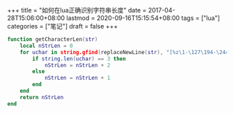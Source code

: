 +++
title = "如何在lua正确识别字符串长度"
date = 2017-04-28T15:06:00+08:00
lastmod = 2020-09-16T15:15:54+08:00
tags = ["lua"]
categories = ["笔记"]
draft = false
+++

```lua
function getCharacterLen(str)
    local nStrLen = 0
    for uchar in string.gfind(replaceNewLine(str), "[%z\1-\127\194-\244][\128-\191]*") do
        if string.len(uchar) == 3 then
            nStrLen = nStrLen + 2
        else
            nStrLen = nStrLen + 1
        end
    end
    return nStrLen
end
```
